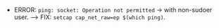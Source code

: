 - ERROR: `ping: socket: Operation not permitted` -> with non-sudoer user.
--> FIX: `setcap cap_net_raw=ep $(which ping)`.
